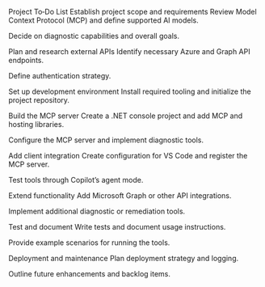 Project To‑Do List
Establish project scope and requirements
Review Model Context Protocol (MCP) and define supported AI models.

Decide on diagnostic capabilities and overall goals.

Plan and research external APIs
Identify necessary Azure and Graph API endpoints.

Define authentication strategy.

Set up development environment
Install required tooling and initialize the project repository.

Build the MCP server
Create a .NET console project and add MCP and hosting libraries.

Configure the MCP server and implement diagnostic tools.

Add client integration
Create configuration for VS Code and register the MCP server.

Test tools through Copilot’s agent mode.

Extend functionality
Add Microsoft Graph or other API integrations.

Implement additional diagnostic or remediation tools.

Test and document
Write tests and document usage instructions.

Provide example scenarios for running the tools.

Deployment and maintenance
Plan deployment strategy and logging.

Outline future enhancements and backlog items.